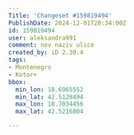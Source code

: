 ```yaml
---
Title: 'Changeset #159819494'
PublishDate: 2024-12-01T20:34:00Z
id: 159819494
user: aleksandra991
comment: nov naziv ulice
created_by: iD 2.30.4
tags:
- Montenegro
- Kotor+
bbox:
  min_lon: 18.6965552
  min_lat: 42.5128494
  max_lon: 18.7034456
  max_lat: 42.5216804

---
```

